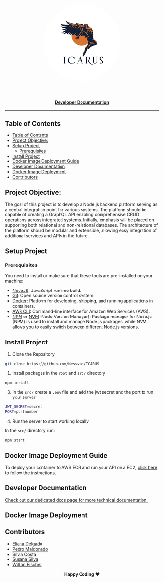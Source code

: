 <header align="center">
    <img alt='icarus logo' src="./public/images/icarus_logo.jpeg" width="50%" style="border-radius: 50%">

</header>

<h4 align="center">
  <a href="https://icarus-docs.netlify.app">Developer Documentation</a>
</h4>

---

## Table of Contents

- [Table of Contents](#table-of-contents)
- [Project Objective:](#project-objective)
- [Setup Project](#setup-project)
  - [Prerequisites](#prerequisites)
- [Install Project](#install-project)
- [Docker Image Deployment Guide](#docker-image-deployment-guide)
- [Developer Documentation](#developer-documentation)
- [Docker Image Deployment](#docker-image-deployment)
- [Contributors](#contributors)

## Project Objective:

The goal of this project is to develop a Node.js backend platform serving as a central integration point for various systems. The platform should be capable of creating a GraphQL API enabling comprehensive CRUD operations across integrated systems. Initially, emphasis will be placed on supporting both relational and non-relational databases. The architecture of the platform should be modular and extensible, allowing easy integration of additional services and APIs in the future.

## Setup Project

### Prerequisites

You need to install or make sure that these tools are pre-installed on your machine:

- [NodeJS](https://nodejs.org/en/download/): JavaScript runtime build.
- [Git](https://git-scm.com/): Open source version control system.
- [Docker](https://www.docker.com/): Platform for developing, shipping, and running applications in containers.
- [AWS CLI](https://docs.aws.amazon.com/cli/latest/userguide/getting-started-prereqs.html): Command-line interface for Amazon Web Services (AWS).
- [NPM](https://www.npmjs.com/package/npm) or [NVM](https://github.com/nvm-sh/nvm?tab=readme-ov-file#installing-and-updating) (Node Version Manager): Package manager for Node.js (NPM) is used to install and manage Node.js packages, while NVM allows you to easily switch between different Node.js versions.

## Install Project

1. Clone the Repository

```bash
git clone https://github.com/Nessvah/ICARUS
```

1. Install packages in the `root` and `src/` directory

```
npm install
```

3. In the `src/` create a `.env` file and add the jwt secret and the port to run your server

```bash
JWT_SECRET=secret
PORT=portnumber

```

4. Run the server to start working locally

In the `src/` directory run:

```bash
npm start
```

## Docker Image Deployment Guide

To deploy your container to AWS ECR and run your API on a EC2, [click here](./docs/md/docker-ec2.md) to follow the instructions.

## Developer Documentation

[Check out our dedicated docs page for more technical documentation.](https://icarus-docs.netlify.app)

## Docker Image Deployment

## Contributors

- [Eliana Delgado](https://github.com/EssDelgado)
- [Pedro Maldonado](https://github.com/pedro-afm)
- [Sílvia Costa](https://github.com/Nessvah)
- [Susana Silva](https://github.com/Su401)
- [Willian Fischer](https://github.com/WillianFischer)

<p align="center">
<strong>Happy Coding</strong> ❤️
</p>
